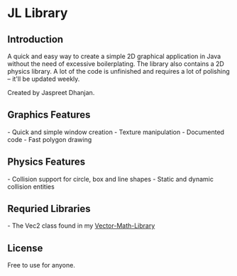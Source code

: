 # JL Library

<h2>Introduction</h2>
A quick and easy way to create a simple 2D graphical application in Java without the need of excessive boilerplating. The library also contains a 2D physics library. A lot of the code is unfinished and requires a lot of polishing – it'll be updated weekly.

Created by Jaspreet Dhanjan.

<h2>Graphics Features</h2>
- Quick and simple window creation
- Texture manipulation
- Documented code
- Fast polygon drawing

<h2>Physics Features</h2>
- Collision support for circle, box and line shapes
- Static and dynamic collision entities

<h2>Requried Libraries</h2>
- The Vec2 class found in my <a href="https://github.com/jaspreetdhanjan/Vector-Math-Library">Vector-Math-Library</a>

<h2>License</h2>
Free to use for anyone.
